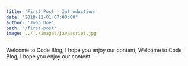 ```yaml
---
title: 'First Post - Introduction'
date: "2018-12-01 07:00:00"
author: 'John Doe'
path: '/first-post'
image: ../../images/javascript.jpg
---
```


Welcome to Code Blog, I hope you enjoy our content, Welcome to Code Blog, I hope you enjoy our content